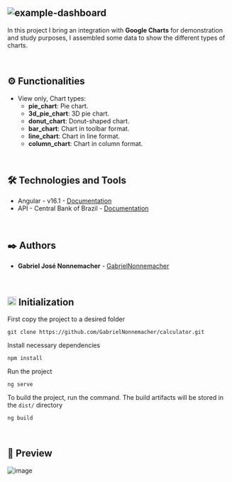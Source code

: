 ![example-dashboard](https://github.com/GabrielNonnemacher/example-dashboard/assets/87139289/7d42e14f-4798-4f2e-997a-774952ae6df7)
--------

In this project I bring an integration with **Google Charts** for demonstration and study purposes, I assembled some data to show the different types of charts.

<br/>

## ⚙️ Functionalities

* View only, Chart types:
  * **pie_chart**: Pie chart.
  * **3d_pie_chart**: 3D pie chart.
  * **donut_chart**: Donut-shaped chart.
  * **bar_chart**: Chart in toolbar format.
  * **line_chart**: Chart in line format.
  * **column_chart**: Chart in column format.

<br/>

## 🛠️ Technologies and Tools

* Angular - v16.1 - [Documentation](https://angular.io)
* API - Central Bank of Brazil - [Documentation](https://www.bcb.gov.br)
  
<br/>

## ✒️ Authors

* **Gabriel José Nonnemacher** - [GabrielNonnemacher](https://github.com/GabrielNonnemacher)

<br/>

## <img height="20px" src="https://cdn-icons-png.flaticon.com/512/352/352163.png"> Initialization

First copy the project to a desired folder
```
git clone https://github.com/GabrielNonnemacher/calculator.git
```
Install necessary dependencies
```
npm install
```
Run the project
```
ng serve
```
To build the project, run the command. The build artifacts will be stored in the `dist/` directory
```
ng build
```

<br/>

## 👀 Preview
![image](https://github.com/GabrielNonnemacher/example-dashboard/assets/87139289/00251fc2-4d4d-4ef9-94b6-b3c85fbd7b47)


